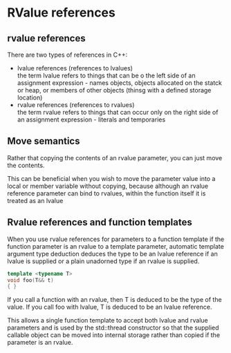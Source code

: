 # RValue references

rvalue references
-----------------

There are two types of references in C++:
- lvalue references (references to lvalues)  
  the term lvalue refers to things that can be o the left side of an
  assignment expression - names objects, objects allocated on the
  statck or heap, or members of other objects (thinsg with a defined
  storage location)
- rvalue references (references to rvalues)  
  the term rvalue refers to things that can occur only on the right
  side of an assignment expression - literals and temporaries


Move semantics
--------------

Rather that copying the contents of an rvalue parameter, you can just
move the contents.

This can be beneficial when you wish to move the parameter value into 
a local or member variable without copying, because although an rvalue
reference parameter can bind to rvalues, within the function itself
it is treated as an lvalue


Rvalue references and function templates
----------------------------------------

When you use rvalue references for parameters to a function template
if the function parameter is an rvalue to a template parameter,
automatic template argument type deduction deduces the type to be an
lvalue reference if an lvalue is supplied or a plain unadorned type 
if an rvalue is supplied.

```cpp
template <typename T>
void foo(T&& t) 
{ }
```
If you call a function with an rvalue, then T is deduced to be the 
type of the value.
If you call foo with lvalue, T is deduced to be an lvalue reference.


This allows a single function template to accept both lvalue and 
rvalue parameters and is used by the std::thread constructor so that
the supplied callable object can be moved into internal storage rather
than copied if the parameter is an rvalue.